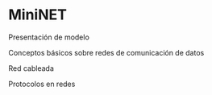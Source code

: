# MiniNET

Presentación de modelo

Conceptos básicos sobre redes de comunicación de datos

Red cableada

Protocolos en redes
